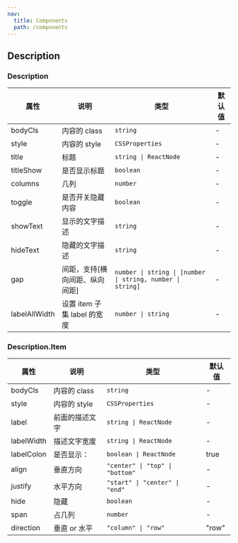 ```yaml
---
nav:
  title: Components
  path: /components
---
```


## Description

<code src="./demos/demo1.tsx"></code>

### Description

| 属性          | 说明                           | 类型                                                       | 默认值 |
| ------------- | ------------------------------ | ---------------------------------------------------------- | ------ |
| bodyCls       | 内容的 class                   | `string`                                                   | -      |
| style         | 内容的 style                   | `CSSProperties`                                            | -      |
| title         | 标题                           | `string \| ReactNode`                                      | -      |
| titleShow     | 是否显示标题                   | `boolean`                                                  | -      |
| columns       | 几列                           | `number`                                                   | -      |
| toggle        | 是否开关隐藏内容               | `boolean`                                                  | -      |
| showText      | 显示的文字描述                 | `string`                                                   | -      |
| hideText      | 隐藏的文字描述                 | `string`                                                   | -      |
| gap           | 间距，支持[横向间距、纵向间距] | `number \| string \| [number \| string, number \| string]` | -      |
| labelAllWidth | 设置 item 子集 label 的宽度    | `number \| string`                                         | -      |

### Description.Item

| 属性       | 说明           | 类型                            | 默认值 |
| ---------- | -------------- | ------------------------------- | ------ |
| bodyCls    | 内容的 class   | `string`                        | -      |
| style      | 内容的 style   | `CSSProperties`                 | -      |
| label      | 前面的描述文字 | `string \| ReactNode`           | -      |
| labelWidth | 描述文字宽度   | `string \| ReactNode`           | -      |
| labelColon | 是否显示：     | `boolean \| ReactNode`          | true   |
| align      | 垂直方向       | `"center" \| "top" \| "bottom"` | -      |
| justify    | 水平方向       | `"start" \| "center" \| "end"`  | -      |
| hide       | 隐藏           | `boolean`                       | -      |
| span       | 占几列         | `number`                        | -      |
| direction  | 垂直 or 水平   | `"column" \| "row"`             | "row"  |
